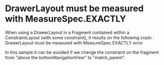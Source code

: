# DrawerLayout must be measured with MeasureSpec.EXACTLY

When using a DrawerLayout in a Fragment contained within a ConstraintLayout (with some constraint), it results on the following crash : 
DrawerLayout must be measured with MeasureSpec.EXACTLY error

In this sample it can be avoided if we change the constraint on the fragment from "above the bottomNavigationView" to "match_parent".
